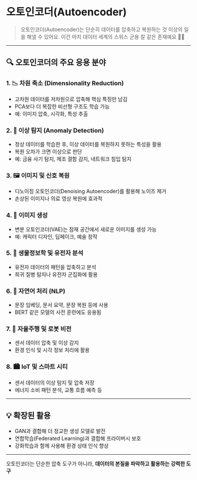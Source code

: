 # 오토인코더(Autoencoder)
> 오토인코더(Autoencoder)는 단순히 데이터를 압축하고 복원하는 것 이상의 일을 해낼 수 있어요.
> 이건 마치 데이터 세계의 스위스 군용 칼 같은 존재예요 🔧✨

---

## 🔍 오토인코더의 주요 응용 분야

### 1. 📉 차원 축소 (Dimensionality Reduction)
- 고차원 데이터를 저차원으로 압축해 핵심 특징만 남김
- PCA보다 더 복잡한 비선형 구조도 학습 가능
- 예: 이미지 압축, 시각화, 특성 추출

### 2. 🚨 이상 탐지 (Anomaly Detection)
- 정상 데이터를 학습한 후, 이상 데이터를 복원하지 못하는 특성을 활용
- 복원 오차가 크면 이상으로 판단
- 예: 금융 사기 탐지, 제조 결함 감지, 네트워크 침입 탐지

### 3. 🖼️ 이미지 및 신호 복원
- 디노이징 오토인코더(Denoising Autoencoder)를 활용해 노이즈 제거
- 손상된 이미지나 의료 영상 복원에 효과적

### 4. 🎨 이미지 생성
- 변분 오토인코더(VAE)는 잠재 공간에서 새로운 이미지를 생성 가능
- 예: 캐릭터 디자인, 딥페이크, 예술 창작

### 5. 🧬 생물정보학 및 유전자 분석
- 유전자 데이터의 패턴을 압축하고 분석
- 희귀 질병 탐지나 유전자 군집화에 활용

### 6. 🧠 자연어 처리 (NLP)
- 문장 임베딩, 문서 요약, 문장 복원 등에 사용
- BERT 같은 모델의 사전 훈련에도 응용됨

### 7. 🚗 자율주행 및 로봇 비전
- 센서 데이터 압축 및 이상 감지
- 환경 인식 및 시각 정보 처리에 활용

### 8. 🏙️ IoT 및 스마트 시티
- 센서 데이터의 이상 탐지 및 압축 저장
- 에너지 소비 패턴 분석, 교통 흐름 예측 등

---

## 💡 확장된 활용
- GAN과 결합해 더 정교한 생성 모델로 발전
- 연합학습(Federated Learning)과 결합해 프라이버시 보호
- 강화학습과 함께 사용해 환경 상태 인식 향상

---

오토인코더는 단순한 압축 도구가 아니라, **데이터의 본질을 파악하고 활용하는 강력한 도구**
